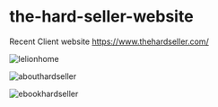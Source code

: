 # the-hard-seller-website
Recent Client website
https://www.thehardseller.com/

![lelionhome](https://user-images.githubusercontent.com/47675359/163751267-103ec931-516a-4734-a0a3-c89f253df8e0.PNG)

![abouthardseller](https://user-images.githubusercontent.com/47675359/163751275-15d4758d-8c22-4309-baad-d35f203848f0.PNG)

![ebookhardseller](https://user-images.githubusercontent.com/47675359/163751277-f5de5c26-8c56-4d32-93f4-26ab25e5e781.PNG)
